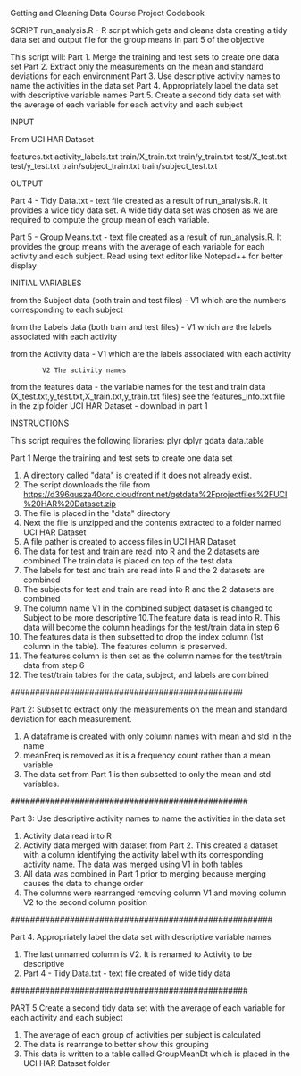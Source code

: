 Getting and Cleaning Data Course Project
Codebook


SCRIPT
run_analysis.R - R script which gets and cleans data creating a tidy data set and output file for the group means
                 in part 5 of the objective

This script will:
Part 1. Merge the training and test sets to create one data set
Part 2. Extract only the measurements on the mean and standard deviations for each environment
Part 3. Use descriptive activity names to name the activities in the data set
Part 4. Appropriately label the data set with descriptive variable names
Part 5. Create a second tidy data set with the average of each variable for each activity and each subject



INPUT

From UCI HAR Dataset

features.txt
activity_labels.txt
train/X_train.txt
train/y_train.txt
test/X_test.txt
test/y_test.txt
train/subject_train.txt 
train/subject_test.txt


OUTPUT

Part 4 - Tidy Data.txt - text file created as a result of run_analysis.R. It provides a wide tidy data set. 
	A wide tidy data set was chosen as we are required to compute the group mean of each variable.

Part 5 - Group Means.txt  - text file created as a result of run_analysis.R. It provides the group means with the average 
                        of each variable for each activity and each subject. Read using text editor like Notepad++ for better 			display


INITIAL VARIABLES

from the Subject data (both train and test files) - V1 which are the numbers corresponding to each subject

from the Labels data (both train and test files) - V1 which are the labels associated with each activity

from the Activity data - V1 which are the labels associated with each activity

			V2 The activity names

from the features data - the variable names for the test and train data (X_test.txt,y_test.txt,X_train.txt,y_train.txt files)
	                see the features_info.txt file in the zip folder UCI HAR Dataset - download in part 1

		





INSTRUCTIONS

This script requires the following libraries:
plyr
dplyr
gdata
data.table


Part 1 Merge the training and test sets to create one data set

1. A directory called "data" is created if it does not already exist. 
2. The script downloads the file from https://d396qusza40orc.cloudfront.net/getdata%2Fprojectfiles%2FUCI%20HAR%20Dataset.zip
3. The file is placed in the "data" directory
4. Next the file is unzipped and the contents extracted to a folder named UCI HAR Dataset
5. A file pather is created to access files in UCI HAR Dataset
6. The data for test and train are read into R and the 2 datasets are combined
   The train data is placed on top of the test data
7. The labels for test and train are read into R and the 2 datasets are combined
8. The subjects for test and train are read into R and the 2 datasets are combined
9. The column name V1 in the combined subject dataset is changed to Subject to be more descriptive
10.The feature data is read into R. This data will become the column headings for the test/train data in step 6
11. The features data is then subsetted to drop the index column (1st column in the table). The features column is preserved.
12. The features column is then set as the column names for the test/train data from step 6
13. The test/train tables for the data, subject, and labels are combined

###############################################

Part 2: Subset to extract only the measurements on the mean and standard deviation for each measurement.

1. A dataframe is created with only column names with mean and std in the name
2. meanFreq is removed as it is a frequency count rather than a mean variable
3. The data set from Part 1 is then subsetted to only the mean and std variables.

################################################

Part 3: Use descriptive activity names to name the activities in the data set

1. Activity data read into R
2. Activity data merged with dataset from Part 2. This created a dataset with a column identifying
   the activity label with its corresponding activity name. The data was merged using V1 in both tables
3. All data was combined in Part 1 prior to merging because merging causes the data to change order
4. The columns were rearranged removing column V1 and moving column V2 to the second column position


#####################################################

Part 4. Appropriately label the data set with descriptive variable names

1. The last unnamed column is V2. It is renamed to Activity to be descriptive
2. Part 4 - Tidy Data.txt - text file created of wide tidy data


################################################

PART 5 
Create a second tidy data set with the average of each variable for each activity and each subject

1. The average of each group of activities per subject is calculated
2. The data is rearrange to better show this grouping
3. This data is written to a table called GroupMeanDt which is placed in the UCI HAR Dataset folder
















